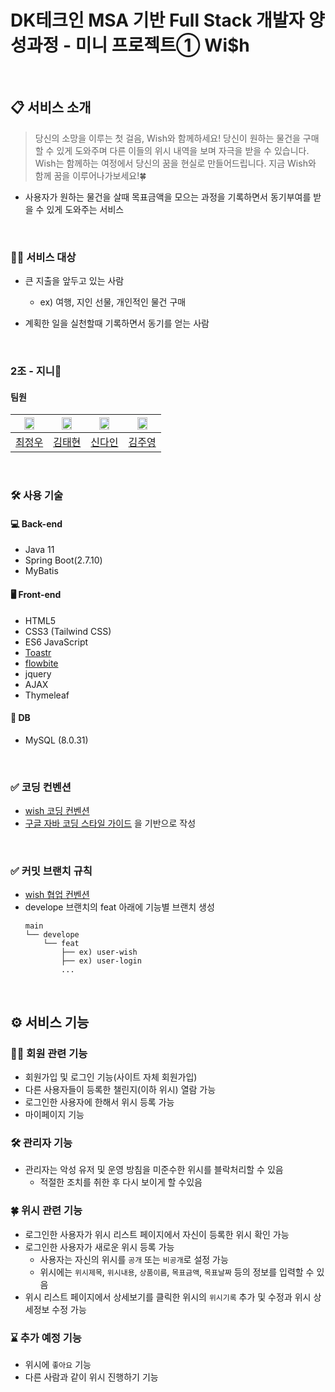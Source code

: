 # DK테크인 MSA 기반 Full Stack 개발자 양성과정 - 미니 프로젝트①  Wi$h

<br>

## 📋 서비스 소개

> 당신의 소망을 이루는 첫 걸음, Wish와 함께하세요! 당신이 원하는 물건을 구매할 수 있게 도와주며 다른 이들의 위시 내역을 보며 자극을 받을 수 있습니다. Wish는 함께하는 여정에서 당신의 꿈을 현실로
> 만들어드립니다. 지금 Wish와 함께 꿈을 이루어나가보세요!🍀

- 사용자가 원하는 물건을 살때 목표금액을 모으는 과정을 기록하면서 동기부여를 받을 수 있게 도와주는 서비스

<br>

### 🙋‍♂️ 서비스 대상

- 큰 지출을 앞두고 있는 사람
  - ex) 여행, 지인 선물, 개인적인 물건 구매
- 계획한 일을 실천할때 기록하면서 동기를 얻는 사람

  <br>

### 2조 - 지니🧞‍

#### 팀원

<div align=center>

| <img src="https://user-images.githubusercontent.com/65614734/234463952-88a0316a-9a7f-46e5-9521-286f1a336fde.png" width=60%> | <img src="https://user-images.githubusercontent.com/65614734/234463967-8c061f78-a3c0-4820-b3fe-860a7619534e.png" width=60%> | <img src="https://user-images.githubusercontent.com/65614734/234463974-fb7a45f9-78a0-4527-b0dc-ecfa94ed2dfe.png" width=60%> | <img src="https://user-images.githubusercontent.com/65614734/234463976-a7153eab-5ba4-4a60-a829-432de60b490d.png" width=60%>|
|:-:|:-:|:-:|:-:|
|[최정우](https://github.com/cofreeman)|[김태현](https://github.com/ffolabear)|[신다인](https://github.com/FunnyDain)|[김주영](https://github.com/JYK75)|

</div>


<br>

### 🛠️ 사용 기술

#### 💻 Back-end

- Java 11
- Spring Boot(2.7.10)
- MyBatis

#### 🖥️ Front-end

- HTML5
- CSS3 (Tailwind CSS)
- ES6 JavaScript
- [Toastr](https://github.com/CodeSeven/toastr)
- [flowbite](https://flowbite.com)
- jquery
- AJAX
- Thymeleaf

#### 💾 DB

- MySQL (8.0.31)

<br>

### ✅ 코딩 컨벤션

- [wish 코딩 컨벤션](https://github.com/dkWishTeam/dk-wish/blob/main/docs/coding_convention.md)
- [구글 자바 코딩 스타일 가이드](https://google.github.io/styleguide/javaguide.html) 을 기반으로 작성


<br>

### ✅ 커밋 브랜치 규칙

- [wish 협업 컨벤션](https://github.com/dkWishTeam/dk-wish/blob/main/docs/cowork_convention.md)
- develope 브랜치의 feat 아래에 기능별 브랜치 생성 
  ```text
  main
  └── develope
      └── feat
          ├── ex) user-wish
          ├── ex) user-login
          ...
  ```


<br>


## ⚙️ 서비스 기능

### 🧑‍💻 회원 관련 기능

- 회원가입 및 로그인 기능(사이트 자체 회원가입)
- 다른 사용자들이 등록한 챌린지(이하 위시) 열람 가능
- 로그인한 사용자에 한해서 위시 등록 가능
- 마이페이지 기능


### 🛠️ 관리자 기능

- 관리자는 악성 유저 및 운영 방침을 미준수한 위시를 블락처리할 수 있음
  - 적절한 조치를 취한 후 다시 보이게 할 수있음

### 🍀 위시 관련 기능

- 로그인한 사용자가 위시 리스트 페이지에서 자신이 등록한 위시 확인 가능
- 로그인한 사용자가 새로운 위시 등록 가능
  - 사용자는 자신의 위시를 `공개` 또는 `비공개`로 설정 가능
  - 위시에는 `위시제목`, `위시내용`, `상품이름`, `목표금액`, `목표날짜` 등의 정보를 입력할 수 있음
- 위시 리스트 페이지에서 상세보기를 클릭한 위시의 `위시기록` 추가 및 수정과 위시 상세정보 수정 가능

### ⌛️ 추가 예정 기능

- 위시에 `좋아요` 기능
- 다른 사람과 같이 위시 진행하기 기능

<br>
<br>
